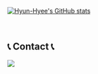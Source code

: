 
 [![Hyun-Hyee's GitHub stats](https://github-readme-stats.vercel.app/api?username=Hyun-Hyee&include_all_commits=true&theme=nord&hide_border=true&count_private=true)](https://github.com/jiholee0/github-readme-stats)

<br>

## 📞 Contact 📞
<div style="display:flex; flex-direction:row;">
    <a href="mailto:hhyej27@gmail.com">
        <img src="https://img.shields.io/badge/Gmail-EA4335?style=for-the-badge&logo=Gmail&logoColor=white"> 
    </a>
</div><br>
